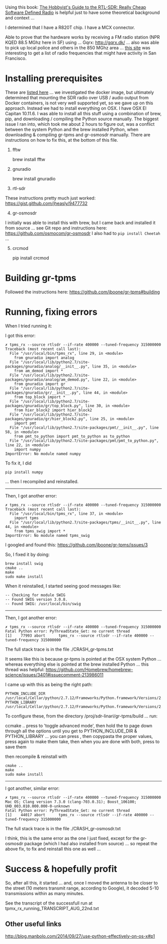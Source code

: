 Using this book: [The Hobbyist's Guide to the RTL-SDR: Really Cheap Software Defined Radio](https://www.amazon.com/Hobbyists-Guide-RTL-SDR-Software-Defined-ebook/dp/B00KCDF1QI/ref=pd_sim_351_1?ie=UTF8&dpID=51du2WUoeDL&dpSrc=sims&preST=_UX300_PJku-sticker-v3%2CTopRight%2C0%2C-44_OU01_AC_UL320_SR200%2C320_&refRID=6R3630ZAGZJR41V8TDRS#nav-subnav) is helpful just to have some theoretical background and context ...

I determined that I have a R820T chip.  I have a MCX connector.

Able to prove that the hardware works by receiving a FM radio station (NPR KQED 88.5 MGhz here in SF) using ... Gqrx: http://gqrx.dk/ ... also was able to pick up local police and others in the 850 MGhz area ... [this site](http://www.radioreference.com/apps/db/?ctid=220#cid-20192) was interesting to get a list of radio frequencies that might have activity in San Francisco.


# Installing prerequisites

These are [listed here](https://github.com/jboone/gr-tpms#software) ... we investigated the docker image, but ultimately determined that mounting the SDR radio over USB / audio output from Docker containers, is not very well supported yet, so we gave up on this approach.  Instead we had to install everything on OSX.  I have OSX El Capitan 10.11.6.  I was able to install all this stuff using a combination of brew, pip, and downloading / compiling the Python source manually.  The biggest issue I ran into, which took me about 2 hours to figure out, was a conflict between the system Python and the brew installed Python, when downloading & compiling gr-tpms and gr-osmosdr manually.  There are instructions on how to fix this, at the bottom of this file.

1) fftw

    brew install fftw


2) gnuradio

    brew install gnuradio


3) rtl-sdr

These instructions pretty much just worked:
https://gist.github.com/jheasly/9477732


4) gr-osmosdr

I initially was able to install this with brew, but I came back and installed it from source ... see Git repo and instructions here: https://github.com/osmocom/gr-osmosdr
I also had to `pip install Cheetah` ...


5) crcmod

    pip install crcmod 


# Building gr-tpms

Followed the instructions here: https://github.com/jboone/gr-tpms#building


# Running, fixing errors

When I tried running it:

I got this error:

```
✗ tpms_rx --source rtlsdr --if-rate 400000 --tuned-frequency 315000000
Traceback (most recent call last):
  File "/usr/local/bin/tpms_rx", line 29, in <module>
    from gnuradio import analog
  File "/usr/local/lib/python2.7/site-packages/gnuradio/analog/__init__.py", line 35, in <module>
    from am_demod import *
  File "/usr/local/lib/python2.7/site-packages/gnuradio/analog/am_demod.py", line 22, in <module>
    from gnuradio import gr
  File "/usr/local/lib/python2.7/site-packages/gnuradio/gr/__init__.py", line 44, in <module>
    from top_block import *
  File "/usr/local/lib/python2.7/site-packages/gnuradio/gr/top_block.py", line 30, in <module>
    from hier_block2 import hier_block2
  File "/usr/local/lib/python2.7/site-packages/gnuradio/gr/hier_block2.py", line 25, in <module>
    import pmt
  File "/usr/local/lib/python2.7/site-packages/pmt/__init__.py", line 58, in <module>
    from pmt_to_python import pmt_to_python as to_python
  File "/usr/local/lib/python2.7/site-packages/pmt/pmt_to_python.py", line 22, in <module>
    import numpy
ImportError: No module named numpy
```

To fix it, I did

    pip install numpy

... then I recompiled and reinstalled.

-----

Then, I got another error:

```
✗ tpms_rx --source rtlsdr --if-rate 400000 --tuned-frequency 315000000
Traceback (most recent call last):
  File "/usr/local/bin/tpms_rx", line 37, in <module>
    import tpms
  File "/usr/local/lib/python2.7/site-packages/tpms/__init__.py", line 44, in <module>
    from tpms_swig import *
ImportError: No module named tpms_swig
```

I googled and found this: https://github.com/jboone/gr-tpms/issues/3

So, I fixed it by doing:

    brew install swig
    cmake ..
    make
    sudo make install

When it reinstalled, I started seeing good messages like:

```
-- Checking for module SWIG
-- Found SWIG version 3.0.8.
-- Found SWIG: /usr/local/bin/swig  
```        

-----

Then, I got another error:

```
✗ tpms_rx --source rtlsdr --if-rate 400000 --tuned-frequency 315000000
Fatal Python error: PyThreadState_Get: no current thread
[1]    77993 abort      tpms_rx --source rtlsdr --if-rate 400000 --tuned-frequency 315000000
```

The full stack trace is in the file ./CRASH_gr-tpms.txt

It seems like this is because gr-tpms is pointed at the OSX system Python ... whereas everything else is pointed at the brew installed Python ... this thread was helpful:
https://github.com/Homebrew/homebrew-science/issues/3401#issuecomment-213986011

I came up with this as being the right path:

```
PYTHON_INCLUDE_DIR    /usr/local/Cellar/python/2.7.12/Frameworks/Python.framework/Versions/2.7/include/python2.7
PYTHON_LIBRARY        /usr/local/Cellar/python/2.7.12/Frameworks/Python.framework/Versions/2.7/lib/libpython2.7.dylib
```

To configure these, from the directory /proj/sdr-linari/gr-tpms/build ... run:

ccmake ..
press <t> to 'toggle advanced mode', then hold the <down arrow> to page down through all the options until you get to PYTHON_INCLUDE_DIR & PYTHON_LIBRARY ... you can press <enter>, then copypasta the proper values, press <enter> again to make them take, then when you are done with both, press <c> to save them

then recompile & reinstall with

    cmake ..
    make
    sudo make install

-----

I got another, similar error:

```
✗ tpms_rx --source rtlsdr --if-rate 400000 --tuned-frequency 315000000
Mac OS; Clang version 7.3.0 (clang-703.0.31); Boost_106100; UHD_003.010.000.000-0-unknown
Fatal Python error: PyThreadState_Get: no current thread
[1]    44017 abort      tpms_rx --source rtlsdr --if-rate 400000 --tuned-frequency 315000000
```

The full stack trace is in the file ./CRASH_gr-osmosdr.txt

I think, this is the same error as the one I just fixed, except for the gr-osmosdr package (which I had also installed from source) ... so repeat the above fix, to fix and reinstall this one as well ...


# Success & hopefully profit

So, after all this, it started ... and, once I moved the antenna to be closer to the street (10 meters transmit range, according to Google), it decoded 5-10 transmissions within as many minutes.

See the transcript of the successfull run at tpmx_rx_running_TRANSCRIPT_AUG_22nd.txt


## Other useful links

http://blog.manbolo.com/2014/09/27/use-python-effectively-on-os-x#p1
